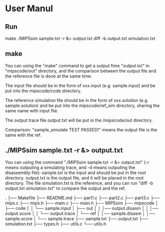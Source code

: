 # User Manul

## Run
make
./MIPSsim sample.txt -r &> output.txt
diff -b output.txt simulation.txt

## make
You can using the "make" command to get a output fime "output.txt" in "mipscode/out" directory, and the comparison between the output file and the reference file is done at the same time:

The input file should be in the form of xxx.input (e.g. sample.input) and be put into the mipscode/code directory.

The reference simulation file should be in the form of xxx.solution (e.g. sample.solution) and be put into the mipscode/ref_sim directory, sharing the same name with input file.

The output trace file output.txt will be put in the /mipscode/out directory.

Comparison: "sample_simulate TEST PASSED!" means the output file is the same with the ref.

## ./MIPSsim sample.txt -r &> output.txt
You can using the command "./MIPSsim sample.txt -r &> output.txt" (-r means outputing a simulating trace, and -d means outputing the disassembly file):
sample.txt is the input and should be put in the root directory.
output.txt is the output file, and it will be placed in the root directory.
The file simulation.txt is the reference, and you can run "diff -b output.txt simulation.txt" to compare the output and the ref.

.
├── Makefile
├── README.md
├── part1.c
├── part2.c
├── part3.c
├── mips.c
├── mips.h
├── main.c
├── main.h
├── MIPSsim
├── mipscode
│   ├── code
│   │   └── sample.input
│	├── out
│   │   │── output.disasm
│   │   │── output.score
│   │   └── output.trace
│   └── ref
│       │── sample.disasm
│       │── sample.score
│       └── sample.trace
├── sample.txt
├── output.txt
├── simulation.txt
├── types.h
├── utils.c
└── utils.h

